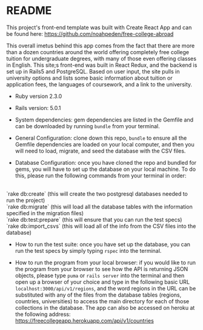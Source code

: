 # README

This project's front-end template was built with Create React App and can be found here: https://github.com/noahpeden/free-college-abroad

This overall imetus behind this app comes from the fact that there are more than a dozen countries around the world offering completely free college tuition for undergraduate degrees, with many of those even offering classes in English. This site;s front-end was built in React Redux, and the backend is set up in Rails5 and PostgreSQL. Based on user input, the site pulls in university options and lists some basic information about tuition or application fees, the languages of coursework, and a link to the university.

* Ruby version 2.3.0

* Rails version: 5.0.1

* System dependencies: gem dependencies are listed in the Gemfile and can be downloaded by running `bundle` from your terminal.

* General Configuration: clone down this repo, `bundle` to ensure all the Gemfile dependencies are loaded on your local computer, and then you will need to load, migrate, and seed the database with the CSV files.

* Database Configuration: once you have cloned the repo and bundled for gems, you will have to set up the database on your local machine. To do this, please run the following commands from your terminal in order:
<br>
`rake db:create` (this will create the two postgresql databases needed to run the project)
<br>
`rake db:migrate` (this will load all the database tables with the information specified in the migration files)  
<br>
`rake db:test:prepare` (this will ensure that you can run the test specs)  
<br>
`rake db:import_csvs` (this will load all of the info from the CSV files into the database)  

* How to run the test suite: once you have set up the database, you can run the test specs by simply typing `rspec` into the terminal. 

* How to run the program from your local browser: if you would like to run the program from your browser to see how the API is returning JSON objects, please type `puma` or `rails server` into the terminal and then open up a browser of your choice and type in the following basic URL `localhost:3000/api/v1/regions`, and the word regions in the URL can be substituted with any of the files from the database tables (regions, countries, universities) to access the main directory for each of those collections in the database. The app can also be accessed on heroku at the following address: https://freecollegeapp.herokuapp.com/api/v1/countries
